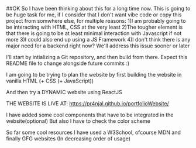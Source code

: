 ##OK So I have been thinking about this for a long time now.
This is going to be huge task for me, if I consider that I don't want vibe code or copy this project from somwhere else, for multiple reasons:
1)I am probably going to be interacting with HTML, CSS at the very least
2)The tougher element is that there is going to be at least minimal interaction with Javascript if not more
3)I could also end up using a JS Framework
4)I don't think there is any major need for a backend right now? We'll address this issue sooner or later


I'll start by intializing a Git repository, and then build from there. Expect this README file to change alongside future commits :)

I am going to be trying to plan the website by first building the website in vanilla HTML (+ CSS (+ JavaScript))

And then try a DYNAMIC website using ReactJS

THE WEBSITE IS LIVE AT: https://pr4njal.github.io/portfolioWebsite/

I have added some cool components that have to be integrated in the website(optional)
But also I have to check the color scheme

So far some cool resources I have used a W3School, ofcourse MDN and finally GFG websites (In decreasing order of usage)
